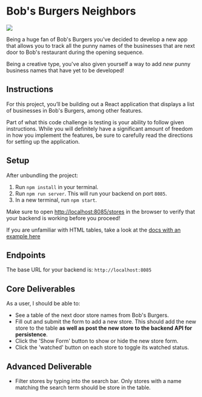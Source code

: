 # Bob's Burgers Neighbors

![](./finished-project.png)

Being a huge fan of Bob's Burgers you've decided to develop a new app that allows you to track all the punny names of the businesses that are next door to Bob's restaurant during the opening sequence.

Being a creative type, you've also given yourself a way to add _new_ punny business names that have yet to be developed!

## Instructions

For this project, you’ll be building out a React application that displays a
list of businesses in Bob's Burgers, among other features.

Part of what this code challenge is testing is your ability to follow given
instructions. While you will definitely have a significant amount of freedom in
how you implement the features, be sure to carefully read the directions for
setting up the application.

## Setup

After unbundling the project:

1. Run `npm install` in your terminal.
2. Run `npm run server`. This will run your backend on port `8085`.
3. In a new terminal, run `npm start`.

Make sure to open
[http://localhost:8085/stores](http://localhost:8085/stores) in the
browser to verify that your backend is working before you proceed!

If you are unfamiliar with HTML tables, take a look at the
[docs with an example here](https://www.w3schools.com/html/html_tables.asp)

## Endpoints

The base URL for your backend is: `http://localhost:8085`

## Core Deliverables

As a user, I should be able to:

- See a table of the next door store names from Bob's Burgers.
- Fill out and submit the form to add a new store. This should add the new store to the table **as well as post the new store to the backend API for persistence**.
- Click the 'Show Form' button to show or hide the new store form.
- Click the 'watched' button on each store to toggle its watched status.

## Advanced Deliverable
- Filter stores by typing into the search bar. Only stores with a name matching the search term should be store in the table.